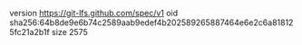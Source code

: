 version https://git-lfs.github.com/spec/v1
oid sha256:64b8de9e6b74c2589aab9edef4b202589265887464e6e2c6a818125fc21a2b1f
size 2575
